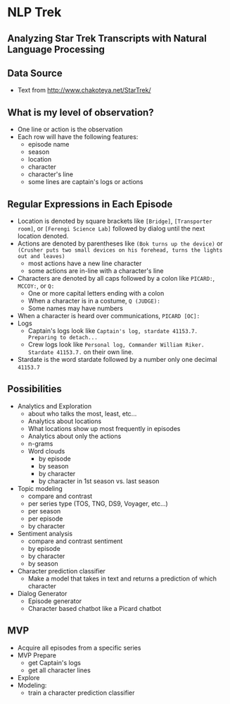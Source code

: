 # NLP Trek

## Analyzing Star Trek Transcripts with Natural Language Processing

## Data Source
- Text from http://www.chakoteya.net/StarTrek/

## What is my level of observation?
- One line or action is the observation
- Each row will have the following features:
	- episode name
	- season
	- location
	- character
	- character's line
	- some lines are captain's logs or actions

## Regular Expressions in Each Episode
- Location is denoted by square brackets like `[Bridge]`, `[Transporter room]`, or `[Ferengi Science Lab]` followed by dialog until the next location denoted.
- Actions are denoted by parentheses like `(Bok turns up the device)` or `(Crusher puts two small devices on his forehead, turns the lights out and leaves)` 
	- most actions have a new line character
	- some actions are in-line with a character's line
- Characters are denoted by all caps followed by a colon like `PICARD:`, `MCCOY:`, or `Q:`
	- One or more capital letters ending with a colon
	- When a character is in a costume, `Q (JUDGE):`
	- Some names may have numbers
- When a character is heard over communications, `PICARD [OC]:`
- Logs
	- Captain's logs look like `Captain's log, stardate 41153.7. Preparing to detach...`
	- Crew logs look like `Personal log, Commander William Riker. Stardate 41153.7.` on their own line. 
- Stardate is the word stardate followed by a number only one decimal `41153.7`

## Possibilities
- Analytics and Exploration
	- about who talks the most, least, etc...
	- Analytics about locations
	- What locations show up most frequently in episodes
	- Analytics about only the actions
	- n-grams
	- Word clouds
		- by episode
		- by season
		- by character
		- by character in 1st season vs. last season
- Topic modeling
	- compare and contrast
	- per series type (TOS, TNG, DS9, Voyager, etc...)
	- per season
	- per episode
	- by character
- Sentiment analysis
	- compare and contrast sentiment
	- by episode
	- by character
	- by season
- Character prediction classifier
	- Make a model that takes in text and returns a prediction of which character
- Dialog Generator
	- Episode generator
	- Character based chatbot like a Picard chatbot

## MVP
- Acquire all episodes from a specific series
- MVP Prepare 
	- get Captain's logs
	- get all character lines
- Explore 
- Modeling:
	- train a character prediction classifier
